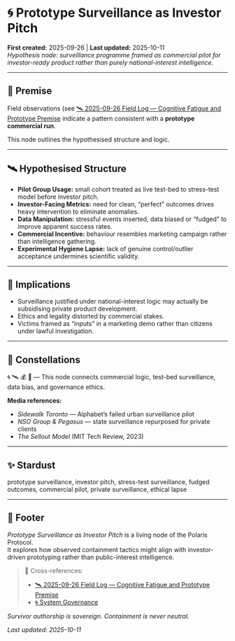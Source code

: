 # 🌀 Prototype Surveillance as Investor Pitch  
**First created:** 2025-09-26 | **Last updated:** 2025-10-11  
*Hypothesis node: surveillance programme framed as commercial pilot for investor-ready product rather than purely national-interest intelligence.*

---

## 📜 Premise  

Field observations (see [🛰️ 2025-09-26 Field Log — Cognitive Fatigue and Prototype Premise](../../Field_Logs/🛰️_2025-09-26_field_log_cognitive_fatigue_and_prototype_premise.md) indicate a pattern consistent with a **prototype commercial run**.  

This node outlines the hypothesised structure and logic.

---

## 🛰️ Hypothesised Structure  

- **Pilot Group Usage:** small cohort treated as live test-bed to stress-test model before investor pitch.  
- **Investor-Facing Metrics:** need for clean, “perfect” outcomes drives heavy intervention to eliminate anomalies.  
- **Data Manipulation:** stressful events inserted, data biased or “fudged” to improve apparent success rates.  
- **Commercial Incentive:** behaviour resembles marketing campaign rather than intelligence gathering.  
- **Experimental Hygiene Lapse:** lack of genuine control/outlier acceptance undermines scientific validity.  

---

## 🧠 Implications  

- Surveillance justified under national-interest logic may actually be subsidising private product development.  
- Ethics and legality distorted by commercial stakes.  
- Victims framed as “inputs” in a marketing demo rather than citizens under lawful investigation.  

---

## 🌌 Constellations  
🌀 🛰️ 💰 🧪 — This node connects commercial logic, test-bed surveillance, data bias, and governance ethics.

**Media references:**  
- *Sidewalk Toronto* — Alphabet’s failed urban surveillance pilot  
- *NSO Group & Pegasus* — state surveillance repurposed for private clients  
- *The Sellout Model* (MIT Tech Review, 2023)

---

## ✨ Stardust  
prototype surveillance, investor pitch, stress-test surveillance, fudged outcomes, commercial pilot, private surveillance, ethical lapse

---

## 🏮 Footer  

*Prototype Surveillance as Investor Pitch* is a living node of the Polaris Protocol.  
It explores how observed containment tactics might align with investor-driven prototyping rather than public-interest intelligence.

> 📡 Cross-references:
> 
> - [🛰️ 2025-09-26 Field Log — Cognitive Fatigue and Prototype Premise](../../Field_Logs/🛰️_2025-09-26_field_log_cognitive_fatigue_and_prototype_premise.md)  
> - [🌀 System Governance](./README.md)

*Survivor authorship is sovereign. Containment is never neutral.*  

_Last updated: 2025-10-11_
